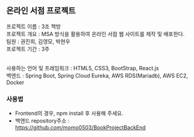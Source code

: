 ## 온라인 서점 프로젝트
프로젝트 이름 : 3조 책방  
프로젝트 개요 : MSA 방식을 활용하여 온라인 서점 웹 사이트를 제작 및 배포한다.  
팀원 : 권진희, 김영모, 박현우   
프로젝트 기간 : 3주  
<br/>

사용하는 언어 및 프레임워크 : HTML5, CSS3, BootStrap, React.js  
백엔드 : Spring Boot, Spring Cloud Eureka, AWS RDS(Mariadb), AWS EC2, Docker 

### 사용법
- Frontend의 경우, npm install 후 사용해 주세요.
- 백엔드 repository주소 : https://github.com/momo0503/BookProjectBackEnd
